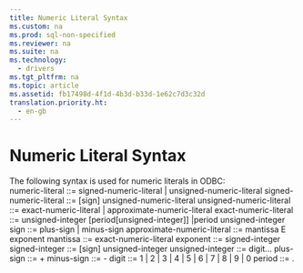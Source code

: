 ```yaml
---
title: Numeric Literal Syntax
ms.custom: na
ms.prod: sql-non-specified
ms.reviewer: na
ms.suite: na
ms.technology: 
  - drivers
ms.tgt_pltfrm: na
ms.topic: article
ms.assetid: fb17498d-4f1d-4b3d-b33d-1e62c7d3c32d
translation.priority.ht: 
  - en-gb
---
```

# Numeric Literal Syntax
<?xml version="1.0" encoding="utf-8"?>
<developerReferenceWithoutSyntaxDocument xmlns="http://ddue.schemas.microsoft.com/authoring/2003/5" xmlns:xlink="http://www.w3.org/1999/xlink" xmlns:xsi="http://www.w3.org/2001/XMLSchema-instance" xsi:schemaLocation="http://ddue.schemas.microsoft.com/authoring/2003/5 http://dduestorage.blob.core.windows.net/ddueschema/developer.xsd">
  <introduction>
    <para>The following syntax is used for numeric literals in ODBC:</para>
  </introduction>
  <section>
    <content>
      <para>
        <legacyItalic>numeric-literal</legacyItalic> ::= <legacyItalic>signed-numeric-literal | unsigned-numeric-literal </legacyItalic></para>
      <para>
        <legacyItalic>signed-numeric-literal </legacyItalic>::= [<legacyItalic>sign</legacyItalic>]<legacyItalic> unsigned-numeric-literal</legacyItalic></para>
      <para>
        <legacyItalic>unsigned-numeric-literal</legacyItalic> ::= <legacyItalic>exact-numeric-literal | approximate-numeric-literal</legacyItalic></para>
      <para>
        <legacyItalic>exact-numeric-literal </legacyItalic>::= <legacyItalic>unsigned-integer </legacyItalic>[<legacyItalic>period</legacyItalic>[<legacyItalic>unsigned-integer</legacyItalic>]]<legacyItalic> |period unsigned-integer</legacyItalic></para>
      <para>
        <legacyItalic>sign </legacyItalic>::=<legacyItalic> plus-sign | minus-sign</legacyItalic></para>
      <para>
        <legacyItalic>approximate-numeric-literal </legacyItalic>::= <legacyItalic>mantissa E exponent</legacyItalic></para>
      <para>
        <legacyItalic>mantissa </legacyItalic>::= <legacyItalic>exact-numeric-literal</legacyItalic></para>
      <para>
        <legacyItalic>exponent</legacyItalic> ::= <legacyItalic>signed-integer</legacyItalic></para>
      <para>
        <legacyItalic>signed-integer</legacyItalic> ::= [<legacyItalic>sign</legacyItalic>] <legacyItalic>unsigned-integer</legacyItalic></para>
      <para>
        <legacyItalic>unsigned-integer</legacyItalic> ::= <legacyItalic>digit...</legacyItalic></para>
      <para>
        <legacyItalic>plus-sign </legacyItalic>::= <legacyItalic>+</legacyItalic></para>
      <para>
        <legacyItalic>minus-sign </legacyItalic>::= -</para>
      <para>
        <legacyItalic>digit</legacyItalic> ::= 1 | 2 | 3 | 4 | 5 | 6 | 7 | 8 | 9 | 0</para>
      <para>
        <legacyItalic>period</legacyItalic> ::= .</para>
    </content>
  </section>
  <relatedTopics />
</developerReferenceWithoutSyntaxDocument>